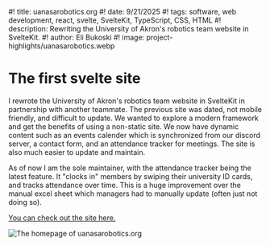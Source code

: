 #! title: uanasarobotics.org
#! date: 9/21/2025
#! tags: software, web development, react, svelte, SvelteKit, TypeScript, CSS, HTML
#! description: Rewriting the University of Akron's robotics team website in SvelteKit.
#! author: Eli Bukoski
#! image: project-highlights/uanasarobotics.webp

# The first svelte site

I rewrote the University of Akron's robotics team website in SvelteKit in partnership with another teammate. The previous site was dated, not mobile friendly, and difficult to update. We wanted to explore a modern framework and get the benefits of using a non-static site. We now have dynamic content such as an events calender which is synchronized from our discord server, a contact form, and an attendance tracker for meetings. The site is also much easier to update and maintain.

As of now I am the sole maintainer, with the attendance tracker being the latest feature. It "clocks in" members by swiping their university ID cards, and tracks attendance over time. This is a huge improvement over the manual excel sheet which managers had to manually update (often just not doing so).

[You can check out the site here.](https://uanasarobotics.org)

![The homepage of uanasarobotics.org](project-highlights/uanasarobotics.webp)
